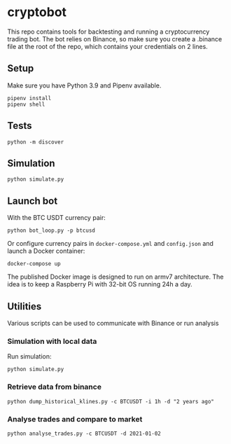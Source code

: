 # cryptobot

This repo contains tools for backtesting and running a cryptocurrency trading bot. The bot relies on Binance, so make sure you create a .binance file at the root of the repo, which contains your credentials on 2 lines.

## Setup

Make sure you have Python 3.9 and Pipenv available.

```
pipenv install
pipenv shell
```

## Tests

```
python -m discover
```

## Simulation

```
python simulate.py
```

## Launch bot

With the BTC USDT currency pair:

```
python bot_loop.py -p btcusd
```

Or configure currency pairs in `docker-compose.yml` and `config.json` and launch a Docker container:

```
docker-compose up
```

The published Docker image is designed to run on armv7 architecture. The idea is to keep a Raspberry Pi with 32-bit OS running 24h a day.

## Utilities

Various scripts can be used to communicate with Binance or run analysis

### Simulation with local data

Run simulation:

```
python simulate.py
```

### Retrieve data from binance

```
python dump_historical_klines.py -c BTCUSDT -i 1h -d "2 years ago"
```

### Analyse trades and compare to market

```
python analyse_trades.py -c BTCUSDT -d 2021-01-02
```
